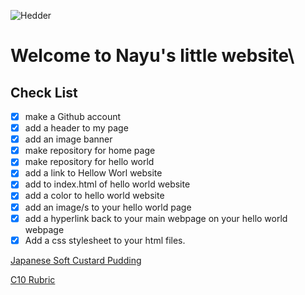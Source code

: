 ![Hedder](https://momochy.com/wp-content/uploads/2021/11/%E3%83%98%E3%83%83%E3%82%BF%E3%82%99%E3%83%BC04.jpg)

# Welcome to Nayu's little website\

## Check List
- [x] make a Github account
- [x] add a header to my page
- [x] add an image banner
- [x] make repository for home page
- [x] make repository for hello world
- [x] add a link to Hellow Worl website
- [x] add to index.html of hello world website
- [X] add a color to hello world website
- [x] add an image/s to your hello world page
- [x] add a hyperlink back to your main webpage on your hello world webpage
- [x] Add a css stylesheet to your html files. 

[Japanese Soft Custard Pudding](https://nhazuki.github.io/Japanese-Soft-Custard-Pudding/)

[C10 Rubric](https://nhazuki.github.io/Rubric/)
